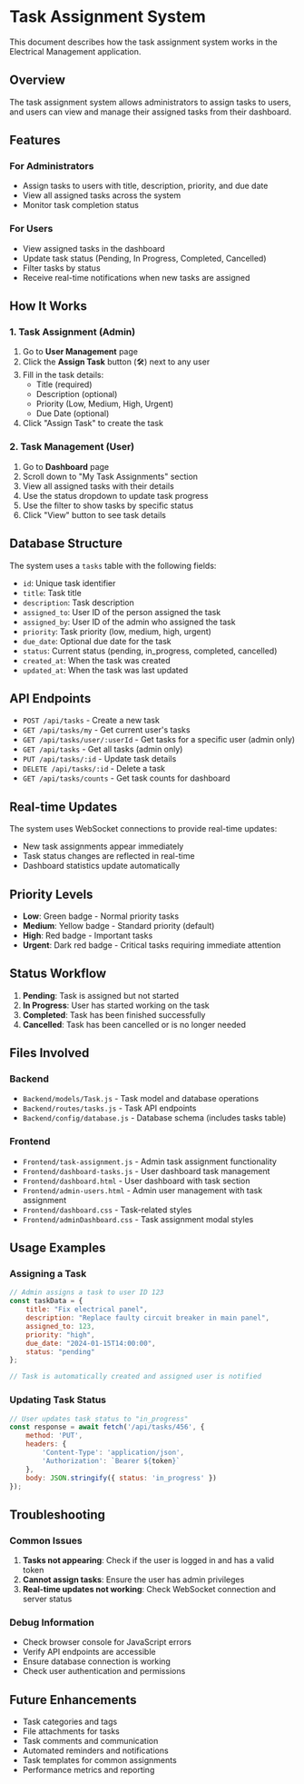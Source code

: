 # Task Assignment System

This document describes how the task assignment system works in the Electrical Management application.

## Overview

The task assignment system allows administrators to assign tasks to users, and users can view and manage their assigned tasks from their dashboard.

## Features

### For Administrators
- Assign tasks to users with title, description, priority, and due date
- View all assigned tasks across the system
- Monitor task completion status

### For Users
- View assigned tasks in the dashboard
- Update task status (Pending, In Progress, Completed, Cancelled)
- Filter tasks by status
- Receive real-time notifications when new tasks are assigned

## How It Works

### 1. Task Assignment (Admin)
1. Go to **User Management** page
2. Click the **Assign Task** button (🛠️) next to any user
3. Fill in the task details:
   - Title (required)
   - Description (optional)
   - Priority (Low, Medium, High, Urgent)
   - Due Date (optional)
4. Click "Assign Task" to create the task

### 2. Task Management (User)
1. Go to **Dashboard** page
2. Scroll down to "My Task Assignments" section
3. View all assigned tasks with their details
4. Use the status dropdown to update task progress
5. Use the filter to show tasks by specific status
6. Click "View" button to see task details

## Database Structure

The system uses a `tasks` table with the following fields:
- `id`: Unique task identifier
- `title`: Task title
- `description`: Task description
- `assigned_to`: User ID of the person assigned the task
- `assigned_by`: User ID of the admin who assigned the task
- `priority`: Task priority (low, medium, high, urgent)
- `due_date`: Optional due date for the task
- `status`: Current status (pending, in_progress, completed, cancelled)
- `created_at`: When the task was created
- `updated_at`: When the task was last updated

## API Endpoints

- `POST /api/tasks` - Create a new task
- `GET /api/tasks/my` - Get current user's tasks
- `GET /api/tasks/user/:userId` - Get tasks for a specific user (admin only)
- `GET /api/tasks` - Get all tasks (admin only)
- `PUT /api/tasks/:id` - Update task details
- `DELETE /api/tasks/:id` - Delete a task
- `GET /api/tasks/counts` - Get task counts for dashboard

## Real-time Updates

The system uses WebSocket connections to provide real-time updates:
- New task assignments appear immediately
- Task status changes are reflected in real-time
- Dashboard statistics update automatically

## Priority Levels

- **Low**: Green badge - Normal priority tasks
- **Medium**: Yellow badge - Standard priority (default)
- **High**: Red badge - Important tasks
- **Urgent**: Dark red badge - Critical tasks requiring immediate attention

## Status Workflow

1. **Pending**: Task is assigned but not started
2. **In Progress**: User has started working on the task
3. **Completed**: Task has been finished successfully
4. **Cancelled**: Task has been cancelled or is no longer needed

## Files Involved

### Backend
- `Backend/models/Task.js` - Task model and database operations
- `Backend/routes/tasks.js` - Task API endpoints
- `Backend/config/database.js` - Database schema (includes tasks table)

### Frontend
- `Frontend/task-assignment.js` - Admin task assignment functionality
- `Frontend/dashboard-tasks.js` - User dashboard task management
- `Frontend/dashboard.html` - User dashboard with task section
- `Frontend/admin-users.html` - Admin user management with task assignment
- `Frontend/dashboard.css` - Task-related styles
- `Frontend/adminDashboard.css` - Task assignment modal styles

## Usage Examples

### Assigning a Task
```javascript
// Admin assigns a task to user ID 123
const taskData = {
    title: "Fix electrical panel",
    description: "Replace faulty circuit breaker in main panel",
    assigned_to: 123,
    priority: "high",
    due_date: "2024-01-15T14:00:00",
    status: "pending"
};

// Task is automatically created and assigned user is notified
```

### Updating Task Status
```javascript
// User updates task status to "in_progress"
const response = await fetch('/api/tasks/456', {
    method: 'PUT',
    headers: {
        'Content-Type': 'application/json',
        'Authorization': `Bearer ${token}`
    },
    body: JSON.stringify({ status: 'in_progress' })
});
```

## Troubleshooting

### Common Issues
1. **Tasks not appearing**: Check if the user is logged in and has a valid token
2. **Cannot assign tasks**: Ensure the user has admin privileges
3. **Real-time updates not working**: Check WebSocket connection and server status

### Debug Information
- Check browser console for JavaScript errors
- Verify API endpoints are accessible
- Ensure database connection is working
- Check user authentication and permissions

## Future Enhancements

- Task categories and tags
- File attachments for tasks
- Task comments and communication
- Automated reminders and notifications
- Task templates for common assignments
- Performance metrics and reporting
